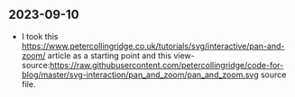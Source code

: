 ## 2023-09-10

- I took this https://www.petercollingridge.co.uk/tutorials/svg/interactive/pan-and-zoom/ article as a starting point and  this view-source:https://raw.githubusercontent.com/petercollingridge/code-for-blog/master/svg-interaction/pan_and_zoom/pan_and_zoom.svg source file.
